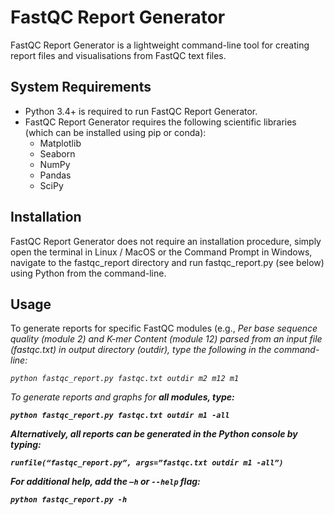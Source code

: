 # FastQC Report Generator
FastQC Report Generator is a lightweight command-line tool for creating report files and visualisations from FastQC text files.

## System Requirements
- Python 3.4+ is required to run FastQC Report Generator.
- FastQC Report Generator requires the following scientific libraries (which can be installed using pip or conda): 
  - Matplotlib
  - Seaborn
  - NumPy
  - Pandas
  - SciPy

## Installation
FastQC Report Generator does not require an installation procedure, simply open the terminal in Linux / MacOS or the Command Prompt in Windows, navigate to the fastqc_report directory and run fastqc_report.py (see below) using Python from the command-line.

## Usage
To generate reports for specific FastQC modules (e.g., <i>Per base sequence quality<i/> (module 2) and <i>K-mer Content<i/> (module 12) parsed from an input file (<i>fastqc.txt<i/>) in output directory (<i>outdir<i/>), type the following in the command-line:
```
python fastqc_report.py fastqc.txt outdir m2 m12 m1
```
To generate reports and graphs for <b>all<b/> modules, type:
```
python fastqc_report.py fastqc.txt outdir m1 -all
```
Alternatively, all reports can be generated in the Python console by typing:
```
runfile(“fastqc_report.py”, args=”fastqc.txt outdir m1 -all”)
```
For additional help, add the ```–h``` or ```--help``` flag:
```
python fastqc_report.py -h  
```
